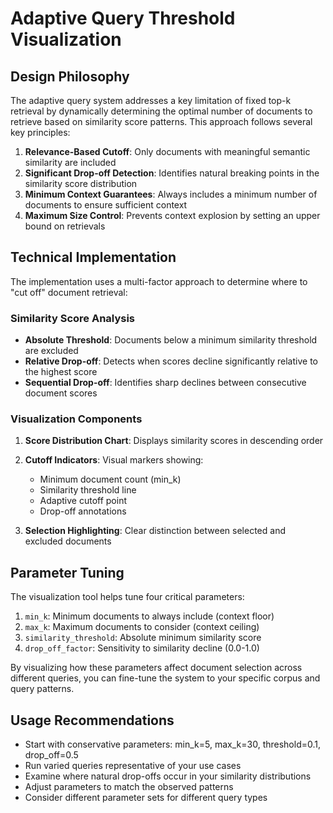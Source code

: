 # Adaptive Query Threshold Visualization

## Design Philosophy

The adaptive query system addresses a key limitation of fixed top-k retrieval by dynamically determining the optimal number of documents to retrieve based on similarity score patterns. This approach follows several key principles:

1. **Relevance-Based Cutoff**: Only documents with meaningful semantic similarity are included
2. **Significant Drop-off Detection**: Identifies natural breaking points in the similarity score distribution
3. **Minimum Context Guarantees**: Always includes a minimum number of documents to ensure sufficient context
4. **Maximum Size Control**: Prevents context explosion by setting an upper bound on retrievals

## Technical Implementation

The implementation uses a multi-factor approach to determine where to "cut off" document retrieval:

### Similarity Score Analysis
- **Absolute Threshold**: Documents below a minimum similarity threshold are excluded
- **Relative Drop-off**: Detects when scores decline significantly relative to the highest score
- **Sequential Drop-off**: Identifies sharp declines between consecutive document scores

### Visualization Components
1. **Score Distribution Chart**: Displays similarity scores in descending order
2. **Cutoff Indicators**: Visual markers showing:
   - Minimum document count (min_k)
   - Similarity threshold line
   - Adaptive cutoff point
   - Drop-off annotations

3. **Selection Highlighting**: Clear distinction between selected and excluded documents

## Parameter Tuning

The visualization tool helps tune four critical parameters:

1. `min_k`: Minimum documents to always include (context floor)
2. `max_k`: Maximum documents to consider (context ceiling)
3. `similarity_threshold`: Absolute minimum similarity score
4. `drop_off_factor`: Sensitivity to similarity decline (0.0-1.0)

By visualizing how these parameters affect document selection across different queries, you can fine-tune the system to your specific corpus and query patterns.

## Usage Recommendations

- Start with conservative parameters: min_k=5, max_k=30, threshold=0.1, drop_off=0.5
- Run varied queries representative of your use cases
- Examine where natural drop-offs occur in your similarity distributions
- Adjust parameters to match the observed patterns
- Consider different parameter sets for different query types
